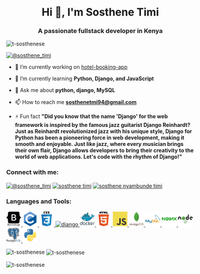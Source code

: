 <h1 align="center">Hi 👋, I'm Sosthene Timi</h1>
<h3 align="center">A passionate fullstack developer in Kenya</h3>

<p align="left"> <img src="https://komarev.com/ghpvc/?username=t-sosthenese&label=Profile%20views&color=0e75b6&style=flat" alt="t-sosthenese" /> </p>

<p align="left"> <a href="https://twitter.com/@sosthene_timi" target="blank"><img src="https://img.shields.io/twitter/follow/@sosthene_timi?logo=twitter&style=for-the-badge" alt="@sosthene_timi" /></a> </p>

- 🔭 I’m currently working on [hotel-booking-app](https://github.com/T-sosthenese/hotel-booking-app)

- 🌱 I’m currently learning **Python, Django, and JavaScript**

- 💬 Ask me about **python, django, MySQL**

- 📫 How to reach me **sosthenetmi94@gmail.com**

- ⚡ Fun fact **"Did you know that the name 'Django' for the web framework is inspired by the famous jazz guitarist Django Reinhardt? Just as Reinhardt revolutionized jazz with his unique style, Django for Python has been a pioneering force in web development, making it smooth and enjoyable. Just like jazz, where every musician brings their own flair, Django allows developers to bring their creativity to the world of web applications. Let's code with the rhythm of Django!"**

<h3 align="left">Connect with me:</h3>
<p align="left">
<a href="https://twitter.com/@sosthene_timi" target="blank"><img align="center" src="https://raw.githubusercontent.com/rahuldkjain/github-profile-readme-generator/master/src/images/icons/Social/twitter.svg" alt="@sosthene_timi" height="30" width="40" /></a>
<a href="https://linkedin.com/in/sosthene timi" target="blank"><img align="center" src="https://raw.githubusercontent.com/rahuldkjain/github-profile-readme-generator/master/src/images/icons/Social/linked-in-alt.svg" alt="sosthene timi" height="30" width="40" /></a>
<a href="https://fb.com/sosthene nyambunde timi" target="blank"><img align="center" src="https://raw.githubusercontent.com/rahuldkjain/github-profile-readme-generator/master/src/images/icons/Social/facebook.svg" alt="sosthene nyambunde timi" height="30" width="40" /></a>
</p>

<h3 align="left">Languages and Tools:</h3>
<p align="left"> <a href="https://getbootstrap.com" target="_blank" rel="noreferrer"> <img src="https://raw.githubusercontent.com/devicons/devicon/master/icons/bootstrap/bootstrap-plain-wordmark.svg" alt="bootstrap" width="40" height="40"/> </a> <a href="https://www.cprogramming.com/" target="_blank" rel="noreferrer"> <img src="https://raw.githubusercontent.com/devicons/devicon/master/icons/c/c-original.svg" alt="c" width="40" height="40"/> </a> <a href="https://www.w3schools.com/css/" target="_blank" rel="noreferrer"> <img src="https://raw.githubusercontent.com/devicons/devicon/master/icons/css3/css3-original-wordmark.svg" alt="css3" width="40" height="40"/> </a> <a href="https://www.djangoproject.com/" target="_blank" rel="noreferrer"> <img src="https://cdn.worldvectorlogo.com/logos/django.svg" alt="django" width="40" height="40"/> </a> <a href="https://www.docker.com/" target="_blank" rel="noreferrer"> <img src="https://raw.githubusercontent.com/devicons/devicon/master/icons/docker/docker-original-wordmark.svg" alt="docker" width="40" height="40"/> </a> <a href="https://www.w3.org/html/" target="_blank" rel="noreferrer"> <img src="https://raw.githubusercontent.com/devicons/devicon/master/icons/html5/html5-original-wordmark.svg" alt="html5" width="40" height="40"/> </a> <a href="https://developer.mozilla.org/en-US/docs/Web/JavaScript" target="_blank" rel="noreferrer"> <img src="https://raw.githubusercontent.com/devicons/devicon/master/icons/javascript/javascript-original.svg" alt="javascript" width="40" height="40"/> </a> <a href="https://www.mongodb.com/" target="_blank" rel="noreferrer"> <img src="https://raw.githubusercontent.com/devicons/devicon/master/icons/mongodb/mongodb-original-wordmark.svg" alt="mongodb" width="40" height="40"/> </a> <a href="https://www.mysql.com/" target="_blank" rel="noreferrer"> <img src="https://raw.githubusercontent.com/devicons/devicon/master/icons/mysql/mysql-original-wordmark.svg" alt="mysql" width="40" height="40"/> </a> <a href="https://www.nginx.com" target="_blank" rel="noreferrer"> <img src="https://raw.githubusercontent.com/devicons/devicon/master/icons/nginx/nginx-original.svg" alt="nginx" width="40" height="40"/> </a> <a href="https://nodejs.org" target="_blank" rel="noreferrer"> <img src="https://raw.githubusercontent.com/devicons/devicon/master/icons/nodejs/nodejs-original-wordmark.svg" alt="nodejs" width="40" height="40"/> </a> <a href="https://www.postgresql.org" target="_blank" rel="noreferrer"> <img src="https://raw.githubusercontent.com/devicons/devicon/master/icons/postgresql/postgresql-original-wordmark.svg" alt="postgresql" width="40" height="40"/> </a> <a href="https://www.python.org" target="_blank" rel="noreferrer"> <img src="https://raw.githubusercontent.com/devicons/devicon/master/icons/python/python-original.svg" alt="python" width="40" height="40"/> </a> </p>

<p><img align="left" src="https://github-readme-stats.vercel.app/api/top-langs?username=t-sosthenese&show_icons=true&locale=en&layout=compact" alt="t-sosthenese" /></p>

<p>&nbsp;<img align="center" src="https://github-readme-stats.vercel.app/api?username=t-sosthenese&show_icons=true&locale=en" alt="t-sosthenese" /></p>

<p><img align="center" src="https://github-readme-streak-stats.herokuapp.com/?user=t-sosthenese&" alt="t-sosthenese" /></p>
